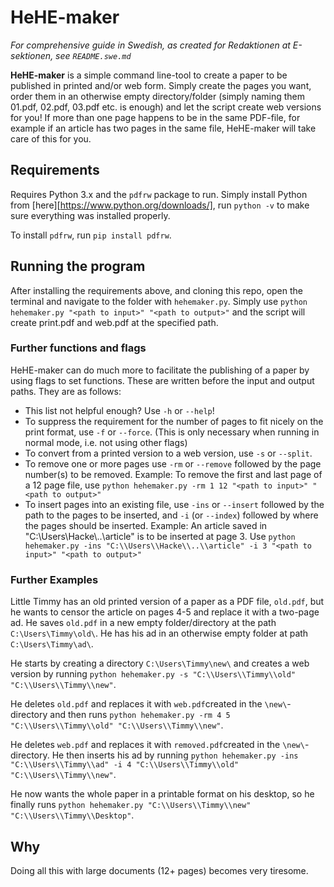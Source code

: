 # HeHE-maker
*For comprehensive guide in Swedish, as created for Redaktionen at E-sektionen, see `README.swe.md`*

**HeHE-maker** is a simple command line-tool to create a paper to be published in printed and/or web form. Simply create the pages you want, order them in an otherwise empty directory/folder (simply naming them 01.pdf, 02.pdf, 03.pdf etc. is enough) and let the script create web versions for you! If more than one page happens to be in the same PDF-file, for example if an article has two pages in the same file, HeHE-maker will take care of this for you.

## Requirements
Requires Python 3.x and the `pdfrw` package to run. Simply install Python from [here][https://www.python.org/downloads/], run `python -v` to make sure everything was installed properly.

To install `pdfrw`, run `pip install pdfrw`.

## Running the program
After installing the requirements above, and cloning this repo, open the terminal and navigate to the folder with `hehemaker.py`. Simply use `python hehemaker.py "<path to input>" "<path to output>"` and the script will create print.pdf and web.pdf at the specified path.

### Further functions and flags
HeHE-maker can do much more to facilitate the publishing of a paper by using flags to set functions. These are written before the input and output paths. They are as follows:

* This list not helpful enough? Use `-h` or `--help`!
* To suppress the requirement for the number of pages to fit nicely on the print format, use `-f` or `--force`. (This is only necessary when running in normal mode, i.e. not using other flags)
* To convert from a printed version to a web version, use `-s` or `--split`.
* To remove one or more pages use `-rm` or `--remove` followed by the page number(s) to be removed. Example: To remove the first and last page of a 12 page file, use `python hehemaker.py -rm 1 12 "<path to input>" "<path to output>"`
* To insert pages into an existing file, use `-ins` or `--insert` followed by the path to the pages to be inserted, and `-i` (or `--index`) followed by where the pages should be inserted. Example: An article saved in "C:\\Users\\Hacke\\..\\article" is to be inserted at page 3. Use `python hehemaker.py -ins "C:\\Users\\Hacke\\..\\article" -i 3 "<path to input>" "<path to output>"`

### Further Examples
Little Timmy has an old printed version of a paper as a PDF file, `old.pdf`, but he wants to censor the article on pages 4-5 and replace it with a two-page ad. He saves `old.pdf` in a new empty folder/directory at the path `C:\Users\Timmy\old\`. He has his ad in an otherwise empty folder at path `C:\Users\Timmy\ad\`. 

He starts by creating a directory `C:\Users\Timmy\new\` and creates a web version by running `python hehemaker.py -s "C:\\Users\\Timmy\\old" "C:\\Users\\Timmy\\new"`.

He deletes `old.pdf` and replaces it with `web.pdf`created in the `\new\`-directory and then runs `python hehemaker.py -rm 4 5 "C:\\Users\\Timmy\\old" "C:\\Users\\Timmy\\new"`.

He deletes `web.pdf` and replaces it with `removed.pdf`created in the `\new\`-directory. He then inserts his ad by running `python hehemaker.py -ins "C:\\Users\\Timmy\\ad" -i 4 "C:\\Users\\Timmy\\old" "C:\\Users\\Timmy\\new"`. 

He now wants the whole paper in a printable format on his desktop, so he finally runs `python hehemaker.py "C:\\Users\\Timmy\\new" "C:\\Users\\Timmy\\Desktop"`.

## Why
Doing all this with large documents (12+ pages) becomes very tiresome.